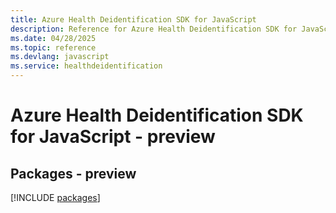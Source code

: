 ```yaml
---
title: Azure Health Deidentification SDK for JavaScript
description: Reference for Azure Health Deidentification SDK for JavaScript
ms.date: 04/28/2025
ms.topic: reference
ms.devlang: javascript
ms.service: healthdeidentification
---
```

# Azure Health Deidentification SDK for JavaScript - preview
## Packages - preview
[!INCLUDE [packages](health-deidentification-index.md)]